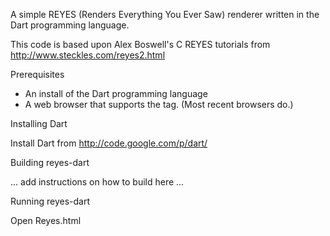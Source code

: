 A simple REYES (Renders Everything You Ever Saw) renderer written in the
Dart programming language.

This code is based upon Alex Boswell's C REYES tutorials from
http://www.steckles.com/reyes2.html

Prerequisites

 + An install of the Dart programming language
 + A web browser that supports the <CANVAS> tag. (Most recent browsers do.)

Installing Dart

Install Dart from http://code.google.com/p/dart/

Building reyes-dart

... add instructions on how to build here ...

Running reyes-dart

Open Reyes.html
